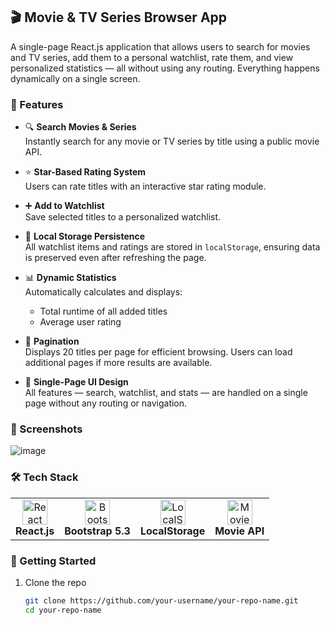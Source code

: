 ## 🎬 Movie & TV Series Browser App

A single-page React.js application that allows users to search for movies and TV series, add them to a personal watchlist, rate them, and view personalized statistics — all without using any routing. Everything happens dynamically on a single screen.

### 🔧 Features

- 🔍 **Search Movies & Series**  
  Instantly search for any movie or TV series by title using a public movie API.

- ⭐ **Star-Based Rating System**  
  Users can rate titles with an interactive star rating module.

- ➕ **Add to Watchlist**  
  Save selected titles to a personalized watchlist.

- 💾 **Local Storage Persistence**  
  All watchlist items and ratings are stored in `localStorage`, ensuring data is preserved even after refreshing the page.

- 📊 **Dynamic Statistics**  
  Automatically calculates and displays:
  - Total runtime of all added titles
  - Average user rating

- 📄 **Pagination**  
  Displays 20 titles per page for efficient browsing. Users can load additional pages if more results are available.

- 🎨 **Single-Page UI Design**  
  All features — search, watchlist, and stats — are handled on a single page without any routing or navigation.

### 📸 Screenshots

![image](https://github.com/user-attachments/assets/2b1293a9-0bf6-4165-966a-7a19a37d606c)

### 🛠️ Tech Stack
<table>
  <tr>
    <td align="center">
      <img src="https://upload.wikimedia.org/wikipedia/commons/a/a7/React-icon.svg" alt="React" width="40"/><br/>
      <b>React.js</b>
    </td>
    <td align="center">
      <img src="https://getbootstrap.com/docs/5.3/assets/brand/bootstrap-logo-shadow.png" alt="Bootstrap" width="40"/><br/>
      <b>Bootstrap 5.3</b>
    </td>
    <td align="center">
      <img src="https://github.com/user-attachments/assets/d8808c30-837e-49b2-a9f1-09a590da8cd0" alt="LocalStorage" width="40"/><br/>
      <b>LocalStorage</b>
    </td>
    <td align="center">
      <img src="https://github.com/user-attachments/assets/2880c279-1ae6-4661-8b5c-084a4c689f41" alt="Movie API" width="40"/><br/>
      <b>Movie API</b>
    </td>
  </tr>
</table>

### 🚀 Getting Started

1. Clone the repo  
   ```bash
   git clone https://github.com/your-username/your-repo-name.git
   cd your-repo-name

